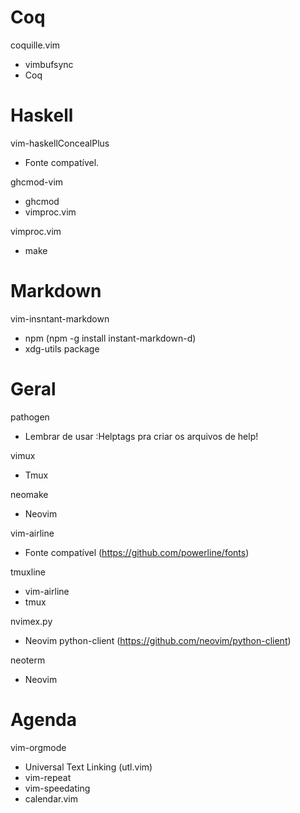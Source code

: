 Coq
===

coquille.vim
- vimbufsync
- Coq


Haskell
=======

vim-haskellConcealPlus
- Fonte compatível.

ghcmod-vim
- ghcmod
- vimproc.vim

vimproc.vim
- make


Markdown
========

vim-insntant-markdown
- npm (npm -g install instant-markdown-d)
- xdg-utils package

Geral
=====

pathogen
- Lembrar de usar :Helptags pra criar os arquivos de help!

vimux
- Tmux

neomake
- Neovim

vim-airline
- Fonte compatível (https://github.com/powerline/fonts)

tmuxline
- vim-airline
- tmux

nvimex.py
- Neovim python-client (https://github.com/neovim/python-client)

neoterm
- Neovim

Agenda
======

vim-orgmode
- Universal Text Linking (utl.vim)
- vim-repeat
- vim-speedating
- calendar.vim
